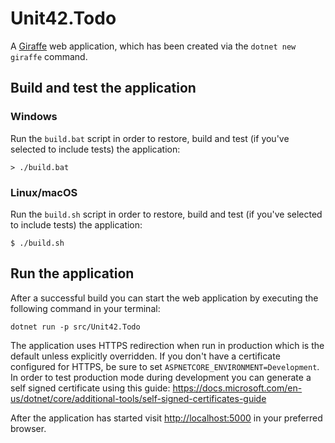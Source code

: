 # Unit42.Todo

A [Giraffe](https://github.com/giraffe-fsharp/Giraffe) web application, which has been created via the `dotnet new giraffe` command.

## Build and test the application

### Windows

Run the `build.bat` script in order to restore, build and test (if you've selected to include tests) the application:

```
> ./build.bat
```

### Linux/macOS

Run the `build.sh` script in order to restore, build and test (if you've selected to include tests) the application:

```
$ ./build.sh
```

## Run the application

After a successful build you can start the web application by executing the following command in your terminal:

```
dotnet run -p src/Unit42.Todo
```

The application uses HTTPS redirection when run in production which is the default unless explicitly overridden. If you don't have a certificate configured for HTTPS, be sure to set `ASPNETCORE_ENVIRONMENT=Development`. In order to test production mode during development you can generate a self signed certificate using this guide: https://docs.microsoft.com/en-us/dotnet/core/additional-tools/self-signed-certificates-guide

After the application has started visit [http://localhost:5000](http://localhost:5000) in your preferred browser.